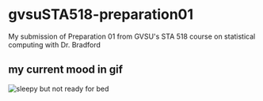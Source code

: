 # gvsuSTA518-preparation01
My submission of Preparation 01 from GVSU's STA 518 course on statistical computing with Dr. Bradford

## my current mood in gif
![sleepy but not ready for bed](https://media.giphy.com/media/YTETMtpsueseikztWR/giphy-downsized-large.gif)


